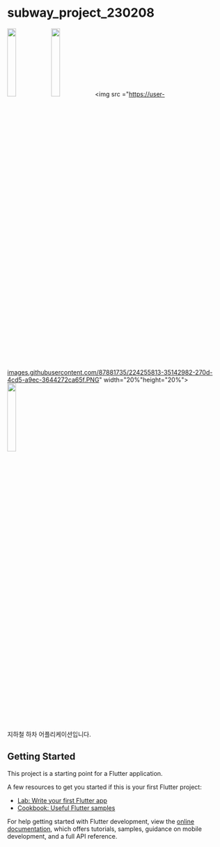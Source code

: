 # subway_project_230208

<img src = "https://user-images.githubusercontent.com/87881735/224252814-01b59a9f-8b2f-4293-b301-67d0bd858e97.PNG" width="20%" height="20%"><img src ="https://user-images.githubusercontent.com/87881735/224252840-36904301-a9a8-4cc0-accf-cdb4b3104065.PNG" width="20%" height="20%"><img src ="https://user-images.githubusercontent.com/87881735/224255813-35142982-270d-4cd5-a9ec-3644272ca65f.PNG" width="20%"height="20%"><img src ="https://user-images.githubusercontent.com/87881735/224255839-57e4c90b-9d3e-4b4b-968b-44babc55e583.PNG" width="20%" height="20%">

지하철 하차 어플리케이션입니다. 

## Getting Started

This project is a starting point for a Flutter application.

A few resources to get you started if this is your first Flutter project:

- [Lab: Write your first Flutter app](https://docs.flutter.dev/get-started/codelab)
- [Cookbook: Useful Flutter samples](https://docs.flutter.dev/cookbook)

For help getting started with Flutter development, view the
[online documentation](https://docs.flutter.dev/), which offers tutorials,
samples, guidance on mobile development, and a full API reference.
